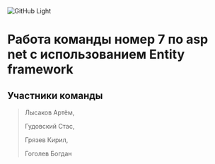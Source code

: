 ![GitHub Light](https://github.com/github-light.png#gh-dark-mode-only)

# Работа команды номер 7 по asp net с использованием Entity framework

## Участники команды

> Лысаков Артём,
> 
> Гудовский Стас,
> 
> Грязев Кирил,
> 
> Гоголев Богдан
